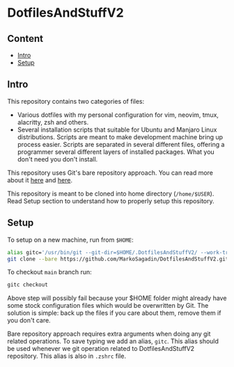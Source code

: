# DotfilesAndStuffV2

## Content

<!-- vim-markdown-toc GFM -->

* [Intro](#intro)
* [Setup](#setup)

<!-- vim-markdown-toc -->

## Intro

This repository contains two categories of files:
- Various dotfiles with my personal configuration for vim, neovim, tmux, alacritty, zsh and others.
- Several installation scripts that suitable for Ubuntu and Manjaro Linux distributions. Scripts are meant to make development machine bring up process easier. Scripts are separated in several different files, offering a programmer several different layers of installed packages. What you don't need you don't install.

This repository uses Git's bare repository approach.
You can read more about it [here](https://www.atlassian.com/git/tutorials/dotfiles) and [here](https://www.saintsjd.com/2011/01/what-is-a-bare-git-repository/).

This repository is meant to be cloned into home directory (`/home/$USER`).
Read Setup section to understand how to properly setup this repository.


## Setup

To setup on a new machine, run from `$HOME`:

```bash
alias gitc='/usr/bin/git --git-dir=$HOME/.DotfilesAndStuffV2/ --work-tree=$HOME'
git clone --bare https://github.com/MarkoSagadin/DotfilesAndStuffV2.git $HOME/.DotfilesAndStuffV2
```

To checkout `main` branch run:
```bash
gitc checkout
```
Above step will possibly fail because your $HOME folder might already have some stock configuration files which would be overwritten by Git.
The solution is simple: back up the files if you care about them, remove them if you don't care.

Bare repository approach requires extra arguments when doing any git related operations.
To save typing we add an alias, `gitc`.
This alias should be used whenever we git operation related to DotfilesAndStuffV2 repository.
This alias is also in `.zshrc` file.
